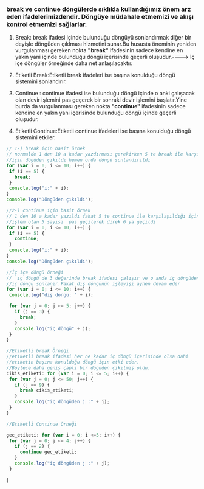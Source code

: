### break ve continue döngülerde sıklıkla kullandığımız önem arz eden ifadelerimizdendir. Döngüye müdahale etmemizi ve akışı kontrol etmemizi sağlarlar.


1. Break:
break ifadesi içinde bulunduğu döngüyü sonlandırmak diğer bir deyişle döngüden çıklması hizmetini sunar.Bu hususta öneminin yeniden vurgulanması gereken  nokta **"break"** ifadesinin sadece kendine en yakın yani içinde bulunduğu döngü içerisinde geçerli oluşudur.----> İç içe döngüler örneğinde daha net anlaşılacaktır.

2. Etiketli Break:Etiketli break ifadeleri ise başına konulduğu döngü sistemini sonlandırır.







3. Continue :
continue ifadesi ise bulunduğu döngü içinde o anki çalışacak olan  devir işlemini pas geçerek bir sonraki devir işlemini başlatır.Yine burda da vurgulanması gereken nokta **"continue"** ifadesinin sadece kendine en yakın yani içerisinde bulunduğu döngü içinde geçerli oluşudur.



4. Etiketli Continue:Etiketli continue ifadeleri ise başına konulduğu döngü sistemini etkiler.

 ```javascript
// 1-) break için basit örnek
// normalde 1 den 10 a kadar yazdırması gerekirken 5 te break ile karşılaşıldığı
//için dögüden çıkıldı hemen orda döngü sonlandırıldı
for (var i = 0; i <= 10; i++) {
  if (i == 5) {
    break;
  }
  console.log("i:" + i);
}
console.log("Döngüden çıkıldı");

//2-) continue için basit örnek
// 1 den 10 a kadar yazıldı fakat 5 te continue ile karşılaşıldığı için o anki
//işlem olan 5 sayısı  pas geçilerek direk 6 ya geçildi
for (var i = 0; i <= 10; i++) {
  if (i == 5) {
    continue;
  }
  console.log("i:" + i);
}
console.log("Döngüden çıkıldı");
```

 ```javascript
//İç içe döngü örneği
//  iç döngü de 3 değerinde break ifadesi çalışır ve o anda iç döngüden çıkılır yani
//iç döngü sonlanır.Fakat dış döngünün işleyişi aynen devam eder
for (var i = 0; i <= 10; i++) {
  console.log("dış döngü: " + i);

  for (var j = 0; j <= 5; j++) {
    if (j == 3) {
      break;
    }
    console.log("iç döngü" + j);
  }
}

//Etiketli break Örneği
//etiketli break ifadesi her ne kadar iç döngü içerisinde olsa dahi
//etiketin başına konulduğu döngü için etki eder.
//Böylece daha geniş çaplı bir dögüden çıkılmış oldu.
cikis_etiketi: for (var i = 0; i <= 5; i++) {
  for (var j = 0; j <= 50; j++) {
    if (j == 9) {
      break cikis_etiketi;
    }
    console.log("iç döngüden j :" + j);
  }
}

//Etiketli Continue Örneği

gec_etiketi: for (var i = 0; i <=5; i++) {
  for (var j = 0; j <= 4; j++) {
    if (j == 2) {
      continue gec_etiketi;
    }
    console.log("iç döngüden j :" + j);
  }
  
}



